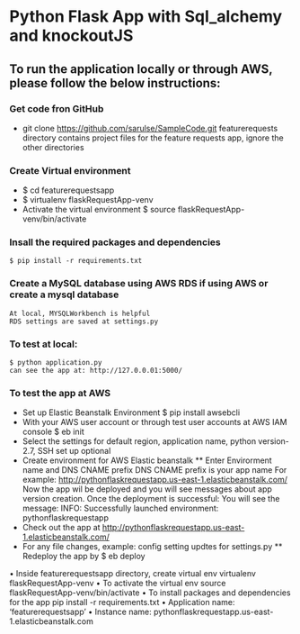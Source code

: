 # Python Flask App with Sql_alchemy and knockoutJS

## To run the application locally or through AWS, please follow the below instructions:

### Get code fron GitHub
*   git clone https://github.com/sarulse/SampleCode.git
	featurerequests directory contains project files for the feature requests app, ignore the other directories
### Create Virtual environment
*   $ cd featurerequestsapp
*	$ virtualenv flaskRequestApp-venv 
*   Activate the virtual environment
	$ source flaskRequestApp-venv/bin/activate
### Insall the required packages and dependencies
	$ pip install -r requirements.txt
###	Create a MySQL database using AWS RDS if using AWS or create a mysql database 
    At local, MYSQLWorkbench is helpful
    RDS settings are saved at settings.py
### To test at local: 	
	$ python application.py
	can see the app at: http://127.0.0.01:5000/
    
    
### To test the app at AWS
* Set up Elastic Beanstalk Environment
	$ pip install awsebcli
* With your AWS user account or through test user accounts at AWS IAM console
	$ eb init
* Select the settings for default region, application name, python version-2.7, SSH set up optional
* Create environment for AWS Elastic beanstalk
** Enter Envirorment name and DNS CNAME prefix
	DNS CNAME prefix is your app name For example: http://pythonflaskrequestapp.us-east-1.elasticbeanstalk.com/
	Now the app wil be deployed and you will see messages about app version creation. Once the deployment is successful:
	You will see the message: INFO: Successfully launched environment: pythonflaskrequestapp
* Check out the app at http://pythonflaskrequestapp.us-east-1.elasticbeanstalk.com/
* For any file changes, example: config setting updtes for settings.py
    ** Redeploy the app by
	    $ eb deploy
	
	  

	
	
	
	
	



•	Inside featurerequestsapp directory, create virtual env
	virtualenv flaskRequestApp-venv 
•	To activate the virtual env
source flaskRequestApp-venv/bin/activate
•	To install packages and dependencies for the app
pip install -r requirements.txt
•	Application name: ‘featurerequestsapp’
•	Instance name: pythonflaskrequestapp.us-east-1.elasticbeanstalk.com

